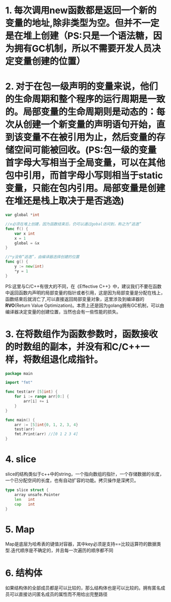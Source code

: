 # 1. 每次调用new函数都是返回一个新的变量的地址,除非类型为空。但并不一定是在堆上创建（PS:只是一个语法糖，因为拥有GC机制，所以不需要开发人员决定变量创建的位置）

# 2. 对于在包一级声明的变量来说，他们的生命周期和整个程序的运行周期是一致的。局部变量的生命周期则是动态的：每次从创建一个新变量的声明语句开始，直到该变量不在被引用为止，然后变量的存储空间可能被回收。(PS:包一级的变量首字母大写相当于全局变量，可以在其他包中引用，而首字母小写则相当于static变量，只能在包内引用。局部变量是创建在堆还是栈上取决于是否逃逸)

```go
var global *int

//x必须在堆上创建，因为函数结束后，仍可以通过gobal访问到，称之为“逃逸”
func f() {
    var x int
    x = 1
    global = &x
}

//*y没有“逃逸”，由编译器选择创建的位置
func g() {
    y := new(int)
    *y = 1
}
```

PS:这里与C/C++有很大的不同，在《Effective C++》中，建议我们不要在函数中返回函数内声明的局部变量的指针或者引用，这是因为局部变量是分配在栈上，函数结束后就消亡了,可以直接返回局部变量对象，这里涉及到编译器的**RVO**(Return Value Optimization)。本质上还是因为golang拥有GC机制，可以由编译器决定变量的创建位置，当然也会有一些性能的损失。

# 3. 在将数组作为函数参数时，函数接收的时数组的副本，并没有和C/C++一样，将数组退化成指针。

```go
package main

import "fmt"

func test(arr [5]int) {
	for i := range arr[0:] {
		arr[i] += i
	}
}

func main() {
	arr := [5]int{0, 1, 2, 3, 4}
	test(arr)
	fmt.Print(arr) //[0 1 2 3 4]
}

```

# 4. slice

slice的结构类似于c++中的string，一个指向数组的指针，一个存储数据的长度，一个已分配空间的长度，也有自动扩容的功能。拷贝操作是深拷贝。

```go
type slice struct {
	array unsafe.Pointer
	len   int
	cap   int
}
```

# 5. Map

Map是底层为哈希表的键值对容器，其中key必须是支持==比较运算符的数据类型.迭代顺序是不确定的，并且每一次遍历的顺序都不同

# 6. 结构体

如果结构体的全部成员都是可以比较的，那么结构体也是可以比较的。拥有匿名成员可以直接访问匿名成员的属性而不用给出完整路径